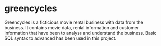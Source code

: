 # greencycles
Greencycles is a ficticious movie rental business with data from the business. It contains movie data, rental information and customer information that have been to analyse and understand the business. Basic SQL syntax to advanced has been used in this project. 
